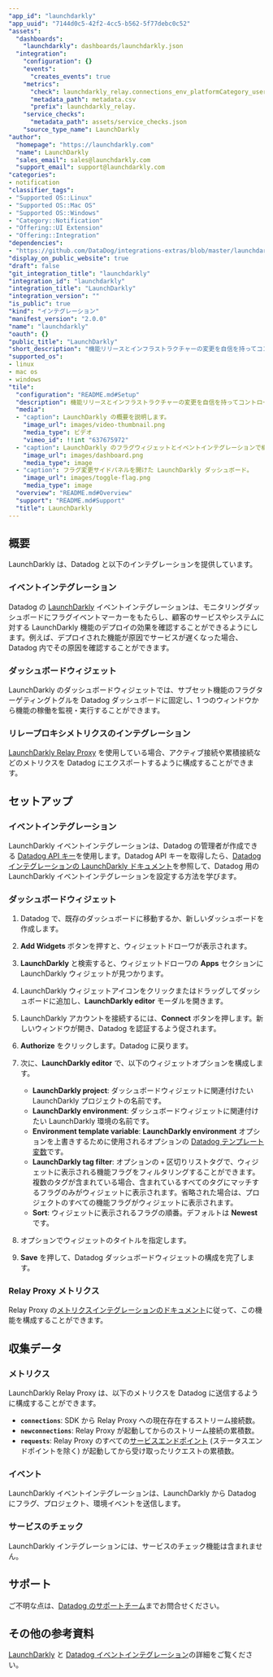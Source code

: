 ```yaml
---
"app_id": "launchdarkly"
"app_uuid": "7144d0c5-42f2-4cc5-b562-5f77debc0c52"
"assets":
  "dashboards":
    "launchdarkly": dashboards/launchdarkly.json
  "integration":
    "configuration": {}
    "events":
      "creates_events": true
    "metrics":
      "check": launchdarkly_relay.connections_env_platformCategory_userAgent
      "metadata_path": metadata.csv
      "prefix": launchdarkly_relay.
    "service_checks":
      "metadata_path": assets/service_checks.json
    "source_type_name": LaunchDarkly
"author":
  "homepage": "https://launchdarkly.com"
  "name": LaunchDarkly
  "sales_email": sales@launchdarkly.com
  "support_email": support@launchdarkly.com
"categories":
- notification
"classifier_tags":
- "Supported OS::Linux"
- "Supported OS::Mac OS"
- "Supported OS::Windows"
- "Category::Notification"
- "Offering::UI Extension"
- "Offering::Integration"
"dependencies":
- "https://github.com/DataDog/integrations-extras/blob/master/launchdarkly/README.md"
"display_on_public_website": true
"draft": false
"git_integration_title": "launchdarkly"
"integration_id": "launchdarkly"
"integration_title": "LaunchDarkly"
"integration_version": ""
"is_public": true
"kind": "インテグレーション"
"manifest_version": "2.0.0"
"name": "launchdarkly"
"oauth": {}
"public_title": "LaunchDarkly"
"short_description": "機能リリースとインフラストラクチャーの変更を自信を持ってコントロールすることができます。"
"supported_os":
- linux
- mac os
- windows
"tile":
  "configuration": "README.md#Setup"
  "description": 機能リリースとインフラストラクチャーの変更を自信を持ってコントロールすることができます。
  "media":
  - "caption": LaunchDarkly の概要を説明します。
    "image_url": images/video-thumbnail.png
    "media_type": ビデオ
    "vimeo_id": !!int "637675972"
  - "caption": LaunchDarkly のフラグウィジェットとイベントインテグレーションで構成された LaunchDarkly ダッシュボード。
    "image_url": images/dashboard.png
    "media_type": image
  - "caption": フラグ変更サイドパネルを開けた LaunchDarkly ダッシュボード。
    "image_url": images/toggle-flag.png
    "media_type": image
  "overview": "README.md#Overview"
  "support": "README.md#Support"
  "title": LaunchDarkly
---
```




## 概要

LaunchDarkly は、Datadog と以下のインテグレーションを提供しています。

### イベントインテグレーション

Datadog の [LaunchDarkly][1] イベントインテグレーションは、モニタリングダッシュボードにフラグイベントマーカーをもたらし、顧客のサービスやシステムに対する LaunchDarkly 機能のデプロイの効果を確認することができるようにします。例えば、デプロイされた機能が原因でサービスが遅くなった場合、Datadog 内でその原因を確認することができます。

### ダッシュボードウィジェット

LaunchDarkly のダッシュボードウィジェットでは、サブセット機能のフラグターゲティングトグルを Datadog ダッシュボードに固定し、1 つのウィンドウから機能の稼働を監視・実行することができます。

### リレープロキシメトリクスのインテグレーション

[LaunchDarkly Relay Proxy][2] を使用している場合、アクティブ接続や累積接続などのメトリクスを Datadog にエクスポートするように構成することができます。

## セットアップ

### イベントインテグレーション

LaunchDarkly イベントインテグレーションは、Datadog の管理者が作成できる [Datadog API キー][3]を使用します。Datadog API キーを取得したら、[Datadog インテグレーションの LaunchDarkly ドキュメント][4]を参照して、Datadog 用の LaunchDarkly イベントインテグレーションを設定する方法を学びます。

### ダッシュボードウィジェット

1. Datadog で、既存のダッシュボードに移動するか、新しいダッシュボードを作成します。
2. **Add Widgets** ボタンを押すと、ウィジェットドローワが表示されます。
3. **LaunchDarkly** と検索すると、ウィジェットドローワの **Apps** セクションに LaunchDarkly ウィジェットが見つかります。
4. LaunchDarkly ウィジェットアイコンをクリックまたはドラッグしてダッシュボードに追加し、**LaunchDarkly editor** モーダルを開きます。
5. LaunchDarkly アカウントを接続するには、**Connect** ボタンを押します。新しいウィンドウが開き、Datadog を認証するよう促されます。
6. **Authorize** をクリックします。Datadog に戻ります。
7. 次に、**LaunchDarkly editor** で、以下のウィジェットオプションを構成します。

   - **LaunchDarkly project**: ダッシュボードウィジェットに関連付けたい LaunchDarkly プロジェクトの名前です。
   - **LaunchDarkly environment**: ダッシュボードウィジェットに関連付けたい LaunchDarkly 環境の名前です。
   - **Environment template variable**: **LaunchDarkly environment** オプションを上書きするために使用されるオプションの [Datadog テンプレート変数][5]です。
   - **LaunchDarkly tag filter**: オプションの `+` 区切りリストタグで、ウィジェットに表示される機能フラグをフィルタリングすることができます。複数のタグが含まれている場合、含まれているすべてのタグにマッチするフラグのみがウィジェットに表示されます。省略された場合は、プロジェクトのすべての機能フラグがウィジェットに表示されます。
   - **Sort**: ウィジェットに表示されるフラグの順番。デフォルトは **Newest** です。

8. オプションでウィジェットのタイトルを指定します。
9. **Save** を押して、Datadog ダッシュボードウィジェットの構成を完了します。

### Relay Proxy メトリクス

Relay Proxy の[メトリクスインテグレーションのドキュメント][6]に従って、この機能を構成することができます。

## 収集データ

### メトリクス

LaunchDarkly Relay Proxy は、以下のメトリクスを Datadog に送信するように構成することができます。

- **`connections`**: SDK から Relay Proxy への現在存在するストリーム接続数。
- **`newconnections`**: Relay Proxy が起動してからのストリーム接続の累積数。
- **`requests`**: Relay Proxy のすべての[サービスエンドポイント][7] (ステータスエンドポイントを除く) が起動してから受け取ったリクエストの累積数。

### イベント

LaunchDarkly イベントインテグレーションは、LaunchDarkly から Datadog にフラグ、プロジェクト、環境イベントを送信します。

### サービスのチェック

LaunchDarkly インテグレーションには、サービスのチェック機能は含まれません。

## サポート

ご不明な点は、[Datadog のサポートチーム][8]までお問合せください。

## その他の参考資料

[LaunchDarkly][1] と [Datadog イベントインテグレーション][4]の詳細をご覧ください。

[1]: https://launchdarkly.com
[2]: https://docs.launchdarkly.com/home/relay-proxy
[3]: https://app.datadoghq.com/organization-settings/api-keys
[4]: https://docs.launchdarkly.com/integrations/datadog/events
[5]: https://docs.datadoghq.com/dashboards/template_variables/
[6]: https://github.com/launchdarkly/ld-relay/blob/v6/docs/metrics.md
[7]: https://github.com/launchdarkly/ld-relay/blob/v6/docs/endpoints.md
[8]: https://docs.datadoghq.com/help/

